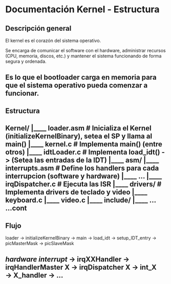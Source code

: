 # Documentación Kernel - Estructura

## Descripción general
El kernel es el corazón del sistema operativo.

Se encarga de comunicar el software con el hardware, administrar recursos (CPU, memoria, discos, etc.) y mantener el sistema funcionando de forma segura y ordenada.

Es lo que el bootloader carga en memoria para que el sistema operativo pueda comenzar a funcionar.
---

## Estructura 
Kernel/
|____ loader.asm    # Inicializa el Kernel (initializeKernelBinary), setea el SP y llama al main()
|____ kernel.c      # Implementa main() (entre otros)
|____ idtLoader.c   # Implementa load_idt() -> (Setea las entradas de la IDT)
|____ asm/
    |____ interrupts.asm    # Define los handlers para cada interrupcion (software y hardware)
    |____ ...
|____ irqDispatcher.c   # Ejecuta las ISR
|____ drivers/          # Implementa drivers de teclado y video
    |____ keyboard.c
    |____ video.c
|____ include/
    |____ ...
...cont
---

## Flujo
loader 
    -> initializeKernelBinary
    -> main
        -> load_idt 
            -> setup_IDT_entry 
            -> picMasterMask
            -> picSlaveMask

*hardware interrupt* 
    -> irqXXHandler
        -> irqHandlerMaster X
            -> irqDispatcher X
                -> int_X        
                    -> X_handler
                        -> ...
---